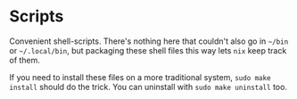 # Scripts
Convenient shell-scripts. There's nothing here that couldn't also go in `~/bin` or `~/.local/bin`, but packaging these shell files this way lets `nix` keep track of them.

If you need to install these files on a more traditional system, `sudo make install` should do the trick. You can uninstall with `sudo make uninstall` too.
